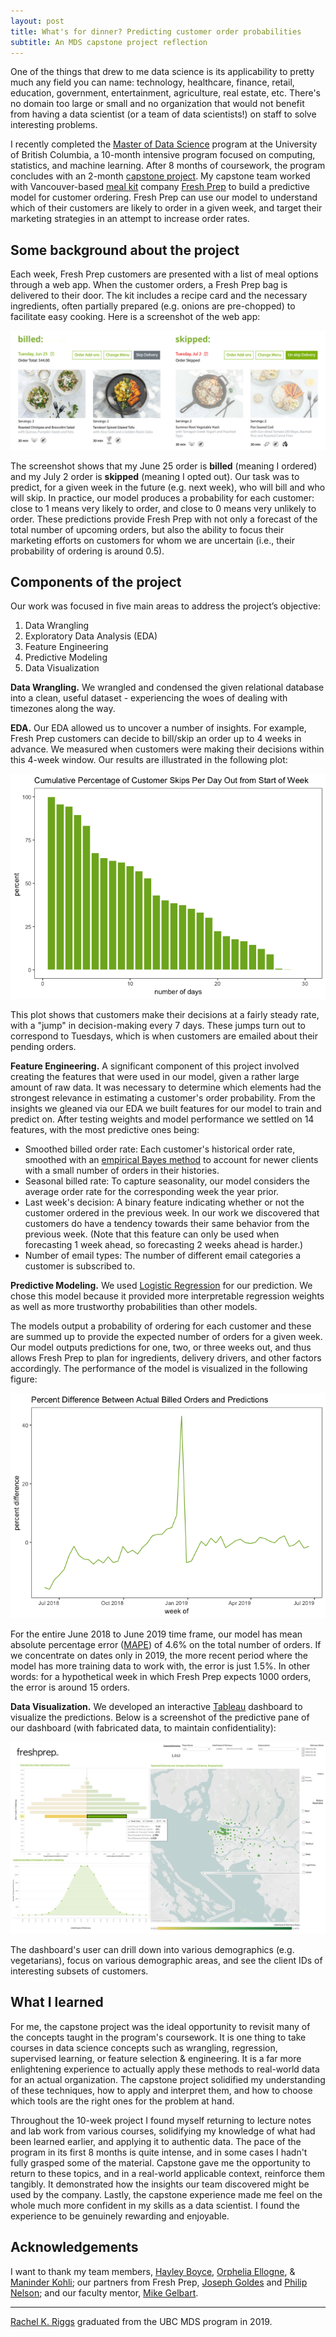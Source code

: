 ```yaml
---
layout: post
title: What's for dinner? Predicting customer order probabilities
subtitle: An MDS capstone project reflection
---
```


One of the things that drew to me data science is its applicability to pretty much any field you can name: technology, healthcare, finance, retail, education, government, entertainment, agriculture, real estate, etc. There's no domain too large or small and no organization that would not benefit from having a data scientist (or a team of data scientists!) on staff to solve interesting problems.

I recently completed the [Master of Data Science](https://masterdatascience.ubc.ca/) program at the University of British Columbia, a 10-month intensive program focused on computing, statistics, and machine learning. After 8 months of coursework, the program concludes with an 2-month [capstone project](https://ubc-mds.github.io/capstone/about/). My capstone team worked with Vancouver-based [meal kit](https://en.wikipedia.org/wiki/Meal_kit) company [Fresh Prep](https://www.freshprep.ca/) to build a predictive model for customer ordering. Fresh Prep can use our model to understand which of their customers are likely to order in a given week, and target their marketing strategies in an attempt to increase order rates.

## Some background about the project

Each week, Fresh Prep customers are presented with a list of meal options through a web app. When the customer orders, a Fresh Prep bag is delivered to their door. The kit includes a recipe card and the necessary ingredients, often partially prepared (e.g. onions are pre-chopped) to facilitate easy cooking. Here is a screenshot of the web app:

<img src="../img/blog/capstone_freshprep/order_page_hztl2.jpg" class="fit image">

The screenshot shows that my June 25 order is **billed** (meaning I ordered) and my July 2 order is **skipped** (meaning I opted out). Our task was to predict, for a given week in the future (e.g. next week), who will bill and who will skip. In practice, our model produces a probability for each customer: close to 1 means very likely to order, and close to 0 means very unlikely to order. These predictions provide Fresh Prep with not only a forecast of the total number of upcoming orders, but also the ability to focus their marketing efforts on customers for whom we are uncertain (i.e., their probability of ordering is around 0.5).

## Components of the project

Our work was focused in five main areas to address the project’s objective:

1. Data Wrangling
2. Exploratory Data Analysis (EDA)
3. Feature Engineering
4. Predictive Modeling
5. Data Visualization

**Data Wrangling.** We wrangled and condensed the given relational database into a clean, useful dataset - experiencing the woes of dealing with timezones along the way.

**EDA.** Our EDA allowed us to uncover a number of insights. For example, Fresh Prep customers can decide to bill/skip an order up to 4 weeks in advance. We measured when customers were making their decisions within this 4-week window. Our results are illustrated in the following plot:

<img src="../img/blog/capstone_freshprep/cumulative.png" class="fit image">

This plot shows that customers make their decisions at a fairly steady rate, with a "jump" in decision-making every 7 days. These jumps turn out to correspond to Tuesdays, which is when customers are emailed about their pending orders.  

**Feature Engineering.** A significant component of this project involved creating the features that were used in our model, given a rather large amount of raw data. It was necessary to determine which elements had the strongest relevance in estimating a customer's order probability. From the insights we gleaned via our EDA we built features for our model to train and predict on. After testing weights and model performance we settled on 14 features, with the most predictive ones being:

- Smoothed billed order rate: Each customer's historical order rate, smoothed with an [empirical Bayes method](http://varianceexplained.org/r/empirical_bayes_baseball/) to account for newer clients with a small number of orders in their histories.
- Seasonal billed rate: To capture seasonality, our model considers the average order rate for the corresponding week the year prior.
- Last week's decision: A binary feature indicating whether or not the customer ordered in the previous week. In our work we discovered that customers do have a tendency towards their same behavior from the previous week. (Note that this feature can only be used when forecasting 1 week ahead, so forecasting 2 weeks ahead is harder.)
- Number of email types: The number of different email categories a customer is subscribed to.

**Predictive Modeling.** We used [Logistic Regression](https://towardsdatascience.com/logistic-regression-b0af09cdb8ad) for our prediction. We chose this model because it provided more interpretable regression weights as well as more trustworthy probabilities than other models.

The models output a probability of ordering for each customer and these are summed up to provide the expected number of orders for a given week. Our model outputs predictions for one, two, or three weeks out, and thus allows Fresh Prep to plan for ingredients, delivery drivers, and other factors accordingly. The performance of the model is visualized in the following figure:

<img src="../img/blog/capstone_freshprep/model-performance.png" class="fit image">

For the entire June 2018 to June 2019 time frame, our model has mean absolute percentage error ([MAPE](https://www.dataquest.io/blog/understanding-regression-error-metrics/)) of 4.6% on the total number of orders. If we concentrate on dates only in 2019, the more recent period where the model has more training data to work with, the error is just 1.5%. In other words: for a hypothetical week in which Fresh Prep expects 1000 orders, the error is around 15 orders.


**Data Visualization.** We developed an interactive [Tableau](https://www.tableau.com/) dashboard to visualize the predictions. Below is a screenshot of the predictive pane of our dashboard (with fabricated data, to maintain confidentiality):

<img src="../img/blog/capstone_freshprep/dash-predictive.png" class="fit image">

The dashboard's user can drill down into various demographics (e.g. vegetarians), focus on various demographic areas, and see the client IDs of interesting subsets of customers.

## What I learned

For me, the capstone project was the ideal opportunity to revisit many of the concepts taught in the program's coursework. It is one thing to take courses in data science concepts such as wrangling, regression, supervised learning, or feature selection & engineering. It is a far more enlightening experience to actually apply these methods to real-world data for an actual organization. The capstone project solidified my understanding of these techniques, how to apply and interpret them, and how to choose which tools are the right ones for the problem at hand.

Throughout the 10-week project I found myself returning to lecture notes and lab work from various courses, solidifying my knowledge of what had been learned earlier, and applying it to authentic data. The pace of the program in its first 8 months is quite intense, and in some cases I hadn't fully grasped some of the material. Capstone gave me the opportunity to return to these topics, and in a real-world applicable context, reinforce them tangibly. It demonstrated how the insights our team discovered might be used by the company. Lastly, the capstone experience made me feel on the whole much more confident in my skills as a data scientist. I found the experience to be genuinely rewarding and enjoyable.

## Acknowledgements

I want to thank my team members, [Hayley Boyce](https://www.hayleyfboyce.com/), [Orphelia Ellogne](https://ellognea.github.io/), & [Maninder Kohli](https://github.ubc.ca/mani); our partners from Fresh Prep, [Joseph Goldes](https://www.linkedin.com/in/josephgoldes/) and [Philip Nelson](https://github.com/pnelson); and our faculty mentor, [Mike Gelbart](https://www.mikegelbart.com/).

---------

[Rachel K. Riggs](https://rachelkriggs.github.io/about/) graduated from the UBC MDS program in 2019.
